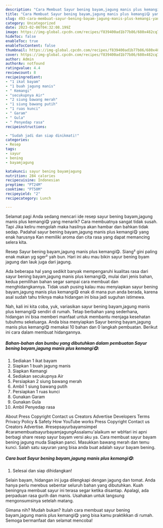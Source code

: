 ```yaml
---
description: "Cara Membuat Sayur bening bayam,jagung manis plus kemangi😋 yang Lezat"
title: "Cara Membuat Sayur bening bayam,jagung manis plus kemangi😋 yang Lezat"
slug: 493-cara-membuat-sayur-bening-bayam-jagung-manis-plus-kemangi-yang-lezat
category: Uncategorized
date: 2023-02-06T04:32:08.199Z
image: https://img-global.cpcdn.com/recipes/f839400ad1b77b86/680x482cq70/sayur-bening-bayamjagung-manis-plus-kemangi-foto-resep-utama.jpg
hideToc: false
enableToc: true
enableTocContent: false
thumbnail: https://img-global.cpcdn.com/recipes/f839400ad1b77b86/680x482cq70/sayur-bening-bayamjagung-manis-plus-kemangi-foto-resep-utama.jpg
cover: https://img-global.cpcdn.com/recipes/f839400ad1b77b86/680x482cq70/sayur-bening-bayamjagung-manis-plus-kemangi-foto-resep-utama.jpg
author: Admin
authorAv: notfound
ratingvalue: 4.4
reviewcount: 8
recipeingredient:
- "1 ikat bayam"
- "1 buah jagung manis"
- " Kemangi"
- "secukupnya Air"
- "2 siung bawang merah"
- "1 siung bawang putih"
- "1 ruas kunci"
- " Garam"
- " Gula"
- " Penyedap rasa"
recipeinstructions:

- "Sudah jadi dan siap dinikmati!"
categories:
- Resep
tags:
- sayur
- bening
- bayamjagung

katakunci: sayur bening bayamjagung 
nutrition: 284 calories
recipecuisine: Indonesian
preptime: "PT24M"
cooktime: "PT50M"
recipeyield: "2"
recipecategory: Lunch

---
```



Selamat pagi Anda sedang mencari ide resep sayur bening bayam,jagung manis plus kemangi😋 yang menarik? Cara membuatnya sangat tidak susah. Tapi Jika keliru mengolah maka hasilnya akan hambar dan bahkan tidak sedap. Padahal sayur bening bayam,jagung manis plus kemangi😋 yang enak harusnya Kan memiliki aroma dan cita rasa yang dapat memancing selera kita.


Resep Sayur bening bayam,jagung manis plus kemangi😋. Siang² gini paling enak makan yg sger² yah bun. Hari ini aku mau bikin sayur bening byam jagung dan lauk juga dari jagung.

Ada beberapa hal yang sedikit banyak mempengaruhi kualitas rasa dari sayur bening bayam,jagung manis plus kemangi😋, mulai dari jenis bahan, kedua pemilihan bahan segar sampai cara membuat dan menghidangkannya. Tidak usah pusing kalau mau menyiapkan sayur bening bayam,jagung manis plus kemangi😋 enak di mana pun anda berada, karena asal sudah tahu triknya maka hidangan ini bisa jadi suguhan istimewa.


Nah, kali ini kita coba, yuk, variasikan sayur bening bayam,jagung manis plus kemangi😋 sendiri di rumah. Tetap berbahan yang sederhana, hidangan ini bisa memberi manfaat untuk membantu menjaga kesehatan tubuhmu sekeluarga. Anda bisa menyiapkan Sayur bening bayam,jagung manis plus kemangi😋 memakai 10 bahan dan 0 langkah pembuatan. Berikut ini cara dalam membuat hidangannya.

<!--inarticleads1-->

##### Bahan-bahan dan bumbu yang dibutuhkan dalam pembuatan Sayur bening bayam,jagung manis plus kemangi😋:

1. Sediakan 1 ikat bayam
1. Siapkan 1 buah jagung manis
1. Siapkan  Kemangi
1. Sediakan secukupnya Air
1. Persiapkan 2 siung bawang merah
1. Ambil 1 siung bawang putih
1. Persiapkan 1 ruas kunci
1. Gunakan  Garam
1. Gunakan  Gula
1. Ambil  Penyedap rasa


About Press Copyright Contact us Creators Advertise Developers Terms Privacy Policy &amp; Safety How YouTube works Press Copyright Contact us Creators Advertise. #resepsayurbayamsimpel #caramembuatsayurbayamjagungAssalamu&#39;alaikum wr wbHari ini apni berbagi share resep sayur bayam versi aku ya. Cara membuat sayur bayam bening jagung muda Siapkan panci. Masukkan bawang merah dan temu kunci. Salah satu sayuran yang bisa anda buat adalah sayur bayam bening. 

<!--inarticleads2-->

##### Cara buat Sayur bening bayam,jagung manis plus kemangi😋:


1. Selesai dan siap dihidangkan!

Selain bayam, hidangan ini juga dilengkapi dengan jagung dan tomat. Anda hanya perlu merebus sebentar seluruh bahan yang dibutuhkan. Kuah beningnya membuat sayur ini terasa segar ketika disantap. Apalagi, ada perpaduan rasa gurih dan manis. Usahakan untuk langsung mengonsumsinya setelah matang. 

Gimana nih? Mudah bukan? Itulah cara membuat sayur bening bayam,jagung manis plus kemangi😋 yang bisa kamu praktikkan di rumah. Semoga bermanfaat dan selamat mencoba!
